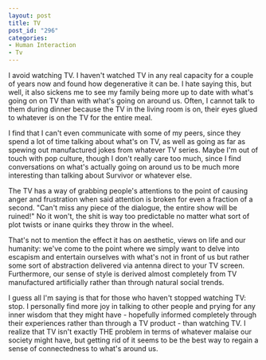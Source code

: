 ```yaml
--- 
layout: post
title: TV
post_id: "296"
categories:
- Human Interaction
- Tv
---
```

I avoid watching TV.  I haven't watched TV in any real capacity for a couple of years now and found how degenerative it can be.  I hate saying this, but well, it also sickens me to see my family being more up to date with what's going on on TV than with what's going on around us.  Often, I cannot talk to them during dinner because the TV in the living room is on, their eyes glued to whatever is on the TV for the entire meal.

I find that I can't even communicate with some of my peers, since they spend a lot of time talking about what's on TV, as well as going as far as spewing out manufactured jokes from whatever TV series.  Maybe I'm out of touch with pop culture, though I don't really care too much, since I find conversations on what's actually going on around us to be much more interesting than talking about Survivor or whatever else.

The TV has a way of grabbing people's attentions to the point of causing anger and frustration when said attention is broken for even a fraction of a second.  "Can't miss any piece of the dialogue, the entire show will be ruined!"  No it won't, the shit is way too predictable no matter what sort of plot twists or inane quirks they throw in the wheel.

That's not to mention the effect it has on aesthetic, views on life and our humanity: we've come to the point where we simply want to delve into escapism and entertain ourselves with what's not in front of us but rather some sort of abstraction delivered via antenna direct to your TV screen.  Furthermore, our sense of style is derived almost completely from TV manufactured artificially rather than through natural social trends.

I guess all I'm saying is that for those who haven't stopped watching TV: stop.  I personally find more joy in talking to other people and prying for any inner wisdom that they might have - hopefully informed completely through their experiences rather than through a TV product - than watching TV.  I realize that TV isn't exactly THE problem in terms of whatever malaise our society might have, but getting rid of it seems to be the best way to regain a sense of connectedness to what's around us.
